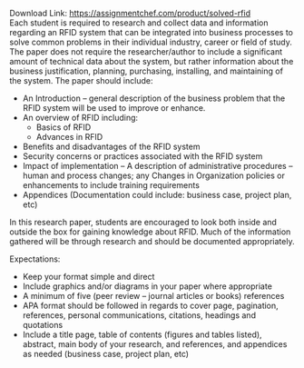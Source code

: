 Download Link: https://assignmentchef.com/product/solved-rfid
<br>
Each student is required to research and collect data and information regarding an RFID system that can be integrated into business processes to solve common problems in their individual industry, career or field of study.  The paper does not require the researcher/author to include a significant amount of technical data about the system, but rather information about the business justification, planning, purchasing, installing, and maintaining of the system.  The paper should include:




<ul>

 <li>An Introduction – general description of the business problem that the RFID system will be used to improve or enhance.</li>

 <li>An overview of RFID including:

  <ul>

   <li>Basics of RFID</li>

   <li>Advances in RFID</li>

  </ul></li>

 <li>Benefits and disadvantages of the RFID system</li>

 <li>Security concerns or practices associated with the RFID system</li>

 <li>Impact of implementation – A description of administrative procedures – human and  process changes; any Changes in Organization policies or enhancements to include training requirements</li>

 <li>Appendices (Documentation could include:  business case, project plan, etc)</li>

</ul>




In this research paper, students are encouraged to look both inside and outside the box for gaining knowledge about RFID.  Much of the information gathered will be through research and should be documented appropriately.




Expectations:

<ul>

 <li>Keep your format simple and direct</li>

 <li>Include graphics and/or diagrams in your paper where appropriate</li>

 <li>A minimum of five (peer review – journal articles or books) references</li>

 <li>APA format should be followed in regards to cover page, pagination, references, personal communications, citations, headings and quotations</li>

 <li>Include a title page, table of contents (figures and tables listed), abstract, main body of your research,  and references, and appendices as needed (business case, project plan, etc)</li>

</ul>